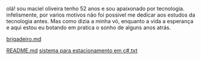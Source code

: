olá! sou maciel oliveira tenho 52 anos e sou apaixonado por tecnologia. infelismente, por 
varios motivos não foi possivel me dedicar aos estudos da tecnologia antes. Mas como dizia 
a minha vó, enquanto a vida a esperança e aqui estou eu botando em pratica o sonho de alguns
anos atrás.         


[brigadeiro.md](https://github.com/user-attachments/files/15541650/brigadeiro.md)


[README.md](https://github.com/user-attachments/files/15541784/README.md)
[sistema para estacionamento em c#.txt](https://github.com/user-attachments/files/15541846/sistema.para.estacionamento.em.c.txt)
